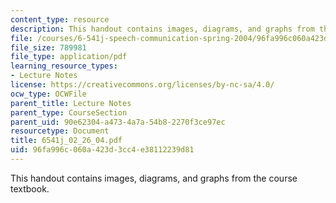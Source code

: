 ```yaml
---
content_type: resource
description: This handout contains images, diagrams, and graphs from the course textbook.
file: /courses/6-541j-speech-communication-spring-2004/96fa996c060a423d3cc4e38112239d81_6541j_02_26_04.pdf
file_size: 789981
file_type: application/pdf
learning_resource_types:
- Lecture Notes
license: https://creativecommons.org/licenses/by-nc-sa/4.0/
ocw_type: OCWFile
parent_title: Lecture Notes
parent_type: CourseSection
parent_uid: 90e62304-a473-4a7a-54b8-2270f3ce97ec
resourcetype: Document
title: 6541j_02_26_04.pdf
uid: 96fa996c-060a-423d-3cc4-e38112239d81
---
```

This handout contains images, diagrams, and graphs from the course textbook.